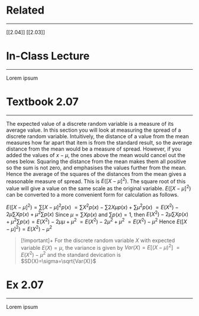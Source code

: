 # Related
---
[[2.04]]
[[2.03]]

# In-Class Lecture
---
Lorem ipsum

# Textbook 2.07
---
The expected value of a discrete random variable is a measure of its average value. In this section you will look at measuring the spread of a discrete random variable. Intuitively, the distance of a value from the mean measures how far apart that item is from the standard result, so the average distance from the mean would be a measure of spread. However, if you added the values of $x − \mu$, the ones above the mean would cancel out the ones below. Squaring the distance from the mean makes them all positive so the sum is not zero, and emphasises the values further from the mean. Hence the average of the squares of the distances from the mean gives a reasonable measure of spread. This is $E([X−\mu]^{2})$. The square root of this value will give a value on the same scale as the original variable. $E([X−\mu]^{2})$ can be converted to a more convenient form for calculation as follows.

$E([X-\mu]^{2})=\sum[X-\mu]^{2}p(x)$
$=\sum\limits X^{2}p(x)-\sum\limits2X\mu p(x)+\sum\limits\mu^{2}p(x)$
$=E(X^{2})-2\mu\sum\limits Xp(x)+\mu^{2}\sum\limits p(x)$
Since $\mu=\sum\limits Xp(x)$ and $\sum\limits p(x)=1$, then
$E(X^{2})-2\mu\sum\limits Xp(x)+\mu^{2}\sum\limits p(x)=E(X^{2})-2\mu\mu+\mu^{2}$
$=E(X^{2})-2\mu^{2}+\mu^{2}$
$=E(X^{2})-\mu^{2}$
Hence $E([X-\mu]^{2})=E(X^{2})-\mu^{2}$

>[!important]+
>For the discrete random variable $X$ with expected variable $E(X)=\mu$, the variance is given by
>$Var(X)=E[(X-\mu)^2]$
>$=E(X^{2})-\mu^{2}$
>and the standard devication is
>$SD(X)=\sigma=\sqrt{Var(X)}$
# Ex 2.07
---
Lorem ipsum